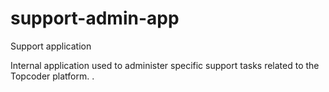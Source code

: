 # support-admin-app
Support application <br>

Internal application used to administer specific support tasks related to the Topcoder platform.
.
